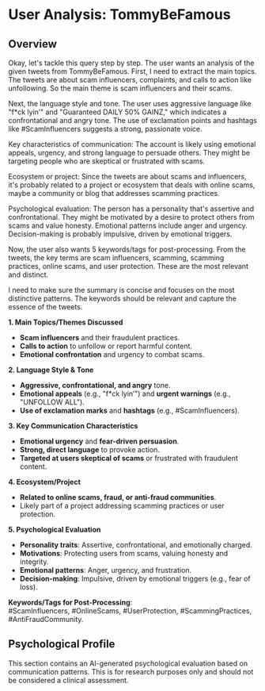 # User Analysis: TommyBeFamous

## Overview

<think>
Okay, let's tackle this query step by step. The user wants an analysis of the given tweets from TommyBeFamous. First, I need to extract the main topics. The tweets are about scam influencers, complaints, and calls to action like unfollowing. So the main theme is scam influencers and their scams.

Next, the language style and tone. The user uses aggressive language like "f*ck lyin’" and "Guaranteed DAILY 50% GAINZ," which indicates a confrontational and angry tone. The use of exclamation points and hashtags like #ScamInfluencers suggests a strong, passionate voice.

Key characteristics of communication: The account is likely using emotional appeals, urgency, and strong language to persuade others. They might be targeting people who are skeptical or frustrated with scams.

Ecosystem or project: Since the tweets are about scams and influencers, it's probably related to a project or ecosystem that deals with online scams, maybe a community or blog that addresses scamming practices.

Psychological evaluation: The person has a personality that's assertive and confrontational. They might be motivated by a desire to protect others from scams and value honesty. Emotional patterns include anger and urgency. Decision-making is probably impulsive, driven by emotional triggers.

Now, the user also wants 5 keywords/tags for post-processing. From the tweets, the key terms are scam influencers, scamming, scamming practices, online scams, and user protection. These are the most relevant and distinct.

I need to make sure the summary is concise and focuses on the most distinctive patterns. The keywords should be relevant and capture the essence of the tweets.
</think>

**1. Main Topics/Themes Discussed**  
- **Scam influencers** and their fraudulent practices.  
- **Calls to action** to unfollow or report harmful content.  
- **Emotional confrontation** and urgency to combat scams.  

**2. Language Style & Tone**  
- **Aggressive, confrontational, and angry** tone.  
- **Emotional appeals** (e.g., "f*ck lyin’") and **urgent warnings** (e.g., "UNFOLLOW ALL").  
- **Use of exclamation marks** and **hashtags** (e.g., #ScamInfluencers).  

**3. Key Communication Characteristics**  
- **Emotional urgency** and **fear-driven persuasion**.  
- **Strong, direct language** to provoke action.  
- **Targeted at users skeptical of scams** or frustrated with fraudulent content.  

**4. Ecosystem/Project**  
- **Related to online scams, fraud, or anti-fraud communities**.  
- Likely part of a project addressing scamming practices or user protection.  

**5. Psychological Evaluation**  
- **Personality traits**: Assertive, confrontational, and emotionally charged.  
- **Motivations**: Protecting users from scams, valuing honesty and integrity.  
- **Emotional patterns**: Anger, urgency, and frustration.  
- **Decision-making**: Impulsive, driven by emotional triggers (e.g., fear of loss).  

**Keywords/Tags for Post-Processing**:  
#ScamInfluencers, #OnlineScams, #UserProtection, #ScammingPractices, #AntiFraudCommunity.

## Psychological Profile

This section contains an AI-generated psychological evaluation based on communication patterns. This is for research purposes only and should not be considered a clinical assessment.